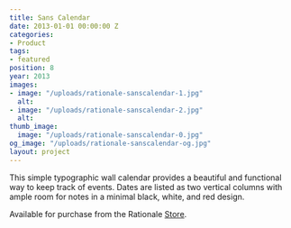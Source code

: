 ```yaml
---
title: Sans Calendar
date: 2013-01-01 00:00:00 Z
categories:
- Product
tags:
- featured
position: 8
year: 2013
images:
- image: "/uploads/rationale-sanscalendar-1.jpg"
  alt: 
- image: "/uploads/rationale-sanscalendar-2.jpg"
  alt: 
thumb_image:
  image: "/uploads/rationale-sanscalendar-0.jpg"
og_image: "/uploads/rationale-sanscalendar-og.jpg"
layout: project
---
```


This simple typographic wall calendar provides a beautiful and functional way to keep track of events. Dates are listed as two vertical columns with ample room for notes in a minimal black, white, and red design.

Available for purchase from the Rationale [Store](http://www.rationale-design.com/store/).
